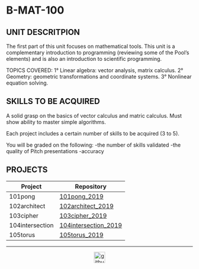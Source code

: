 # B-MAT-100

## UNIT DESCRITPION

The first part of this unit focuses on mathematical tools. This unit is a complementary introduction to programming (reviewing some of the Pool’s elements) and is also an introduction to scientific programming.

TOPICS COVERED:
1° Linear algebra: vector analysis, matrix calculus.
2° Geometry: geometric transformations and coordinate systems.
3° Nonlinear equation solving.

## SKILLS TO BE ACQUIRED

A solid grasp on the basics of vector calculus and matric calculus.
Must show ability to master simple algorithms.

Each project includes a certain number of skills to be acquired (3 to 5).

You will be graded on the following:
-the number of skills validated
-the quality of Pitch presentations
-accuracy

## PROJECTS

| Project  | Repository |
| ------------- | ------------- |
| 101pong  | [101pong_2019](./101pong_2019)  |
| 102architect  | [102architect_2019](./102architect_2019)  |
| 103cipher  | [103cipher_2019](./103cipher_2019)  |
| 104intersection  | [104intersection_2019](./104intersection_2019)  |
| 105torus  | [105torus_2019](./105torus_2019)  |

---

<div align="center">

<a href="https://github.com/blacky-yg" target="_blank"><img src="https://cdn.jsdelivr.net/npm/simple-icons@3.0.1/icons/github.svg" alt="github.com" width="30"></a>

</div>